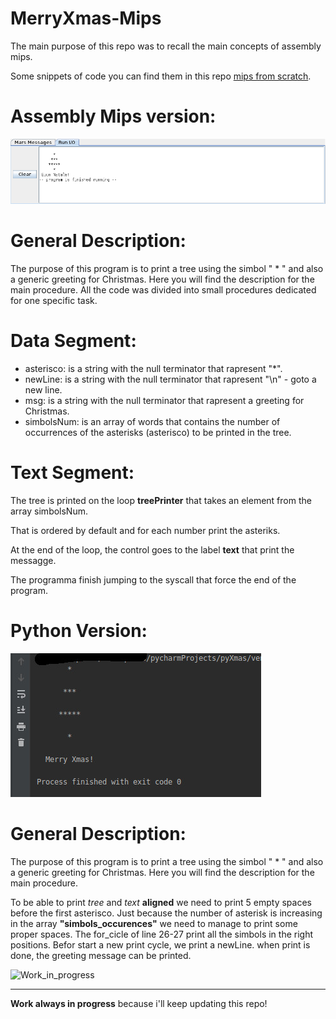 # MerryXmas-Mips

The main purpose of this repo was to recall the main concepts of assembly mips.

Some snippets of code you can find them in this repo [mips from scratch](https://github.com/DanerSound/MIPS-from-scratch).

# Assembly Mips version:

![](/scr/tree_Assembly_version.png) 

# General Description:

The purpose of this program is to print a tree using the simbol " * " and also a generic greeting for Christmas.
Here you will find the description for the main procedure.
All the code was divided into small procedures dedicated for one specific task.

  # Data Segment:
  - asterisco: is a string with the null terminator that rapresent "*".
  - newLine: is a string with the null terminator that rapresent "\n" - goto a new line. 
  - msg: is a string with the null terminator that rapresent a greeting for Christmas.
  - simbolsNum: is an array of words that contains the number of occurrences of the asterisks (asterisco) 
    to be printed in the tree.
  
  # Text Segment:
  The tree is printed on the loop **treePrinter** that takes an element from the array simbolsNum.
  
  That is ordered by default and for each number print the asteriks.
  
  At the end of the loop, the control goes to the label **text** that print the messagge.
  
  The programma finish jumping to the syscall that force the end of the program.
 
 # Python Version:
 
 ![](/scr/tree_python_version.jpg)
 
 # General Description:
 
 The purpose of this program is to print a tree using the simbol " * " and also a generic greeting for Christmas.
 Here you will find the description for the main procedure.
 
 To be able to print _tree_ and _text_ **aligned** we need to print 5 empty spaces before the first asterisco.
 Just because the number of asterisk is increasing in the array **"simbols_occurences"** we need to manage to print 
 some proper spaces.
 The for_cicle of line 26-27 print all the simbols in the right positions. Befor start a new print cycle, we print a 
 newLine. when print is done, the greeting message can be printed.
 
 
  ![Work_in_progress](http://cliffordgarstang.com/wp-content/uploads/2013/01/Work_in_progress.png)
  
  
  ---
   **Work always in progress** because i'll keep updating this repo!
